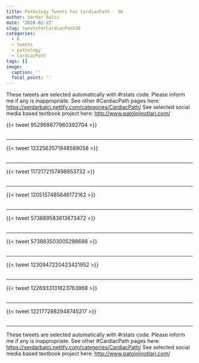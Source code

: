 ```yaml
---
title: Pathology Tweets For CardiacPath - 30
author: Serdar Balci
date: '2020-02-22'
slug: tweetsForCardiacPath30
categories:
  - R
  - tweets
  - pathology
  - CardiacPath
tags: []
image:
  caption: ''
  focal_point: ''
---
```



These tweets are selected automatically with #rstats code. Please inform me if any is inappropriate.
See other #CardiacPath pages here: https://serdarbalci.netlify.com/categories/CardiacPath/ 
See selected social media based textbook project here: http://www.patolojinotlari.com/

{{< tweet 952968877960392704 >}}
<br>
<br>
<hr>
{{< tweet 1222563571948589058 >}}
<br>
<br>
<hr>
{{< tweet 1172172157498953732 >}}
<br>
<br>
<hr>
{{< tweet 1205157485646172162 >}}
<br>
<br>
<hr>
{{< tweet 573889583613673472 >}}
<br>
<br>
<hr>
{{< tweet 573883503005298688 >}}
<br>
<br>
<hr>
{{< tweet 1230947220423421952 >}}
<br>
<br>
<hr>
{{< tweet 1226933131623763968 >}}
<br>
<br>
<hr>
{{< tweet 1221772982948745217 >}}
<br>
<br>
<hr>


These tweets are selected automatically with #rstats code. Please inform me if any is inappropriate.
See other #CardiacPath pages here: https://serdarbalci.netlify.com/categories/CardiacPath/ 
See selected social media based textbook project here: http://www.patolojinotlari.com/
